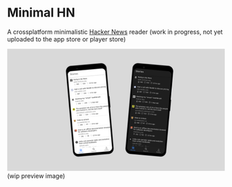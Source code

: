 # Minimal HN

A crossplatform minimalistic [Hacker News](https://news.ycombinator.com/) reader (work in progress, not yet uploaded to the app store or player store)

![preview image](preview.png)
(wip preview image)
